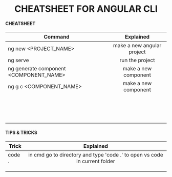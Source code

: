 <h1 style="text-align:center;">
CHEATSHEET FOR ANGULAR CLI
</h1>
<h4>CHEATSHEET</h4>

| Command        | Explained           
| ------------- |:-------------:
|ng new &lt;PROJECT_NAME&gt;|make a new angular project
|ng serve|run the project
|ng generate component &lt;COMPONENT_NAME&gt;|make a new component
|ng g c &lt;COMPONENT_NAME&gt;|make a new component
||
||
||
||
||
||
||
||
||
||
||
||
||
||
||

<h4> TIPS & TRICKS </h4>

| Trick        | Explained           
| ------------- |:-------------:
|code .|in cmd go to directory and type 'code .' to open vs code in current folder 
||
||
||
